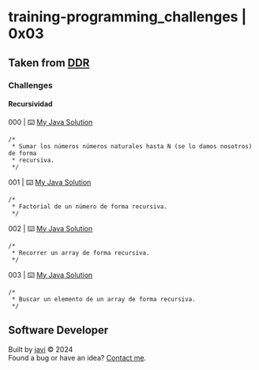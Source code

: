 # training-programming_challenges | 0x03
## Taken from [DDR](https://www.discoduroderoer.es/)
### Challenges
#### Recursividad
000 | :keyboard: [My Java Solution](./java/Recursion/src/Challenges/Script000.java)
```
/*
 * Sumar los números números naturales hasta N (se lo damos nosotros) de forma
 * recursiva.
 */
```
001 | :keyboard: [My Java Solution](./java/Recursion/src/Challenges/Script001.java)
```
/*
 * Factorial de un número de forma recursiva.
 */
```
002 | :keyboard: [My Java Solution](./java/Recursion/src/Challenges/Script002.java)
```
/*
 * Recorrer un array de forma recursiva.
 */
```
003 | :keyboard: [My Java Solution](./java/Recursion/src/Challenges/Script003.java)
```
/*
 * Buscar un elemento de un array de forma recursiva.
 */
```
## Software Developer
Built by [javi](https://github.com/javierandres-dev/) :copyright: 2024  
Found a bug or have an idea? [Contact me](https://www.linkedin.com/in/javierandres-dev/).

